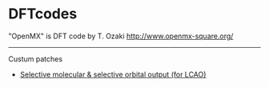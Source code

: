 # DFTcodes

"OpenMX" is DFT code by T. Ozaki http://www.openmx-square.org/

***
 Custum patches
 * [Selective molecular & selective orbital output (for LCAO)](https://github.com/bluehope/DFTcodes/wiki/Openmx:-Selective-molecular-orbital-output)
